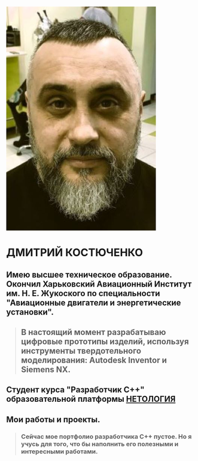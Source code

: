 ![my_photo.JPG](my_photo.jpg)

# ДМИТРИЙ КОСТЮЧЕНКО

## Имею высшее техническое образование. Окончил Харьковский Авиационный Институт им. Н. Е. Жукоского по специальности "Авиационные двигатели и энергетические установки".

> ## В настоящий момент разрабатываю цифровые прототипы изделий, используя инструменты твердотельного моделирования: Autodesk Inventor и Siemens NX.

## Студент курса "Разработчик С++" образовательной платформы [**НЕТОЛОГИЯ**](https://netology.ru/)

## Мои работы и проекты.

> ### Сейчас мое портфолио разработчика С++ пустое. Но я учусь для того, что бы наполнить его полезными и интересными работами.
